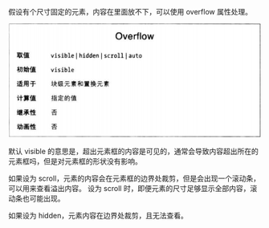 
假设有个尺寸固定的元素，内容在里面放不下，可以使用 overflow 属性处理。

![](overflow.png)

默认 visible 的意思是，超出元素框的内容是可见的，通常会导致内容超出所在的元素框吗，但是对元素框的形状没有影响。

如果设为 scroll，元素的内容会在元素框的边界处裁剪，但是会出现一个滚动条，可以用来查看溢出内容。
设为 scroll 时，即便元素的尺寸足够显示全部内容，滚动条也可能出现。

如果设为 hidden，元素内容在边界处裁剪，且无法查看。
